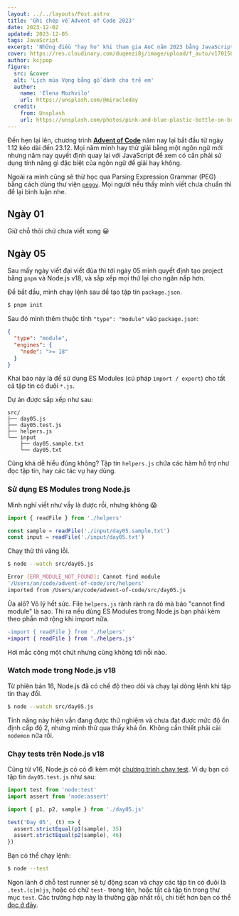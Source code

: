 ```yaml
---
layout: ../../layouts/Post.astro
title: 'Ghi chép về Advent of Code 2023'
date: 2023-12-02
updated: 2023-12-05
tags: JavaScript
excerpt: 'Những điều "hay ho" khi tham gia AoC năm 2023 bằng JavaScript'
cover: https://res.cloudinary.com/duqeezi8j/image/upload/f_auto/v1701506775/ehkoo/photo-1606482512375-f18fa35048c6.jpg
author: kcjpop
figure:
  src: &cover
  alt: 'Lịch mùa Vọng bằng gỗ dành cho trẻ em'
  author:
    name: 'Elena Mozhvilo'
    url: https://unsplash.com/@miracleday
  credit:
    from: Unsplash
    url: https://unsplash.com/photos/pink-and-blue-plastic-bottle-on-brown-wooden-table-CwIOnANQW-A
---
```


Đến hẹn lại lên, chương trình [**Advent of Code**](https://adventofcode.com/2023) năm nay lại bắt đầu từ ngày 1.12 kéo dài đến 23.12. Mọi năm mình hay thử giải bằng một ngôn ngữ mới nhưng năm nay quyết định quay lại với JavaScript để xem có cần phải sử dụng tính năng gì đặc biệt của ngôn ngữ để giải hay không.

Ngoài ra mình cũng sẽ thử học qua Parsing Expression Grammar (PEG) bằng cách dùng thư viện [`peggy`](https://peggyjs.org/). Mọi người nếu thấy mình viết chưa chuẩn thì để lại bình luận nhe.

## Ngày 01

Giữ chỗ thôi chứ chưa viết xong 😀

## Ngày 05

Sau mấy ngày viết đại viết đùa thì tới ngày 05 mình quyết định tạo project bằng `pnpm` và Node.js v18, và sắp xếp mọi thứ lại cho ngăn nắp hơn.

Để bắt đầu, mình chạy lệnh sau để tạo tập tin `package.json`.

```bash
$ pnpm init
```

Sau đó mình thêm thuộc tính `"type": "module"` vào `package.json`:

```json
{
  "type": "module",
  "engines": {
    "node": ">= 18"
  }
}
```

Khai báo này là để sử dụng ES Modules (cú pháp `import / export`) cho tất cả tập tin có đuôi `*.js`.

Dự án được sắp xếp như sau:

```
src/
├── day05.js
├── day05.test.js
├── helpers.js
└── input
    ├── day05.sample.txt
    └── day05.txt
```

Cũng khá dễ hiểu đúng không? Tập tin `helpers.js` chứa các hàm hỗ trợ như đọc tập tin, hay các tác vụ hay dùng.

### Sử dụng ES Modules trong Node.js

Mình nghĩ viết như vầy là được rồi, nhưng không 😱

```js
import { readFile } from './helpers'

const sample = readFile('./input/day05.sample.txt')
const input = readFile('./input/day05.txt')
```

Chạy thử thì văng lỗi.

```bash
$ node --watch src/day05.js

Error [ERR_MODULE_NOT_FOUND]: Cannot find module
'/Users/an/code/advent-of-code/src/helpers'
imported from /Users/an/code/advent-of-code/src/day05.js
```

Ủa alô? Vô lý hết sức. File `helpers.js` rành rành ra đó mà báo "cannot find module" là sao. Thì ra nếu dùng ES Modules trong Node.js bạn phải kèm theo phần mở rộng khi import nữa.

```diff
-import { readFile } from './helpers'
+import { readFile } from './helpers.js'
```

Hơi mắc công một chút nhưng cũng không tới nỗi nào.

### Watch mode trong Node.js v18

Từ phiên bản 16, Node.js đã có chế độ theo dõi và chạy lại dòng lệnh khi tập tin thay đổi.

```bash
$ node --watch src/day05.js
```

Tính năng này hiện vẫn đang được thử nghiệm và chưa đạt được mức độ ổn định cấp độ 2, nhưng mình thử qua thấy khá ổn. Không cần thiết phải cài `nodemon` nữa rồi.

### Chạy tests trên Node.js v18

Cũng từ v16, Node.js có có đi kèm một [chương trình chạy test](https://nodejs.org/docs/latest-v18.x/api/test.html#test-runner). Ví dụ bạn có tập tin `day05.test.js` như sau:

```js
import test from 'node:test'
import assert from 'node:assert'

import { p1, p2, sample } from './day05.js'

test('Day 05', (t) => {
  assert.strictEqual(p1(sample), 35)
  assert.strictEqual(p2(sample), 46)
})
```

Bạn có thể chạy lệnh:

```bash
$ node --test
```

Ngon lành ở chỗ test runner sẽ tự động scan và chạy các tập tin có đuôi là `.test.(c|m)js`, hoặc có chữ `test-` trong tên, hoặc tất cả tập tin trong thư mục `test`. Các trường hợp này là thường gặp nhất rồi, chi tiết hơn bạn có thể [đọc ở đây](https://nodejs.org/docs/latest-v18.x/api/test.html#test-runner-execution-model).

